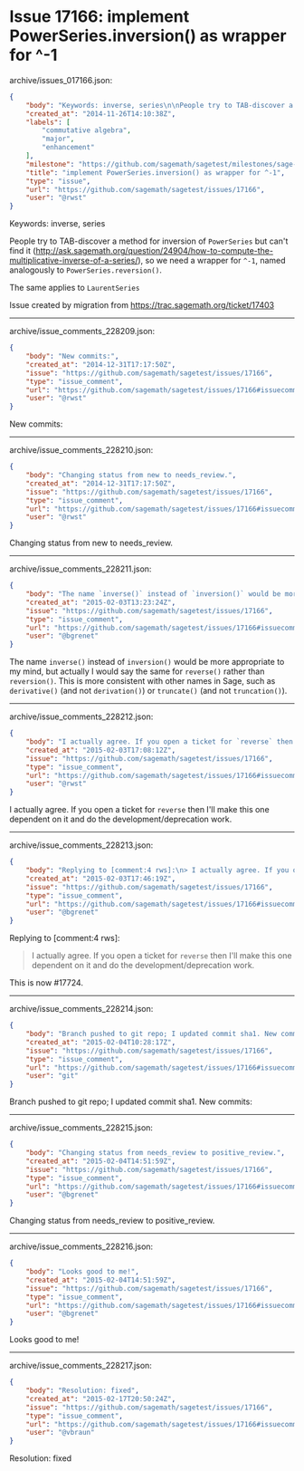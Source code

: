 # Issue 17166: implement PowerSeries.inversion() as wrapper for ^-1

archive/issues_017166.json:
```json
{
    "body": "Keywords: inverse, series\n\nPeople try to TAB-discover a method for inversion of `PowerSeries` but can't find it (http://ask.sagemath.org/question/24904/how-to-compute-the-multiplicative-inverse-of-a-series/), so we need a wrapper for `^-1`, named analogously to `PowerSeries.reversion()`.\n\nThe same applies to `LaurentSeries`\n\nIssue created by migration from https://trac.sagemath.org/ticket/17403\n\n",
    "created_at": "2014-11-26T14:10:38Z",
    "labels": [
        "commutative algebra",
        "major",
        "enhancement"
    ],
    "milestone": "https://github.com/sagemath/sagetest/milestones/sage-6.5",
    "title": "implement PowerSeries.inversion() as wrapper for ^-1",
    "type": "issue",
    "url": "https://github.com/sagemath/sagetest/issues/17166",
    "user": "@rwst"
}
```
Keywords: inverse, series

People try to TAB-discover a method for inversion of `PowerSeries` but can't find it (http://ask.sagemath.org/question/24904/how-to-compute-the-multiplicative-inverse-of-a-series/), so we need a wrapper for `^-1`, named analogously to `PowerSeries.reversion()`.

The same applies to `LaurentSeries`

Issue created by migration from https://trac.sagemath.org/ticket/17403





---

archive/issue_comments_228209.json:
```json
{
    "body": "New commits:",
    "created_at": "2014-12-31T17:17:50Z",
    "issue": "https://github.com/sagemath/sagetest/issues/17166",
    "type": "issue_comment",
    "url": "https://github.com/sagemath/sagetest/issues/17166#issuecomment-228209",
    "user": "@rwst"
}
```

New commits:



---

archive/issue_comments_228210.json:
```json
{
    "body": "Changing status from new to needs_review.",
    "created_at": "2014-12-31T17:17:50Z",
    "issue": "https://github.com/sagemath/sagetest/issues/17166",
    "type": "issue_comment",
    "url": "https://github.com/sagemath/sagetest/issues/17166#issuecomment-228210",
    "user": "@rwst"
}
```

Changing status from new to needs_review.



---

archive/issue_comments_228211.json:
```json
{
    "body": "The name `inverse()` instead of `inversion()` would be more appropriate to my mind, but actually I would say the same for `reverse()` rather than `reversion()`. This is more consistent with other names in Sage, such as `derivative()` (and not `derivation()`) or `truncate()` (and not `truncation()`).",
    "created_at": "2015-02-03T13:23:24Z",
    "issue": "https://github.com/sagemath/sagetest/issues/17166",
    "type": "issue_comment",
    "url": "https://github.com/sagemath/sagetest/issues/17166#issuecomment-228211",
    "user": "@bgrenet"
}
```

The name `inverse()` instead of `inversion()` would be more appropriate to my mind, but actually I would say the same for `reverse()` rather than `reversion()`. This is more consistent with other names in Sage, such as `derivative()` (and not `derivation()`) or `truncate()` (and not `truncation()`).



---

archive/issue_comments_228212.json:
```json
{
    "body": "I actually agree. If you open a ticket for `reverse` then I'll make this one dependent on it and do the development/deprecation work.",
    "created_at": "2015-02-03T17:08:12Z",
    "issue": "https://github.com/sagemath/sagetest/issues/17166",
    "type": "issue_comment",
    "url": "https://github.com/sagemath/sagetest/issues/17166#issuecomment-228212",
    "user": "@rwst"
}
```

I actually agree. If you open a ticket for `reverse` then I'll make this one dependent on it and do the development/deprecation work.



---

archive/issue_comments_228213.json:
```json
{
    "body": "Replying to [comment:4 rws]:\n> I actually agree. If you open a ticket for `reverse` then I'll make this one dependent on it and do the development/deprecation work.\n\nThis is now #17724.",
    "created_at": "2015-02-03T17:46:19Z",
    "issue": "https://github.com/sagemath/sagetest/issues/17166",
    "type": "issue_comment",
    "url": "https://github.com/sagemath/sagetest/issues/17166#issuecomment-228213",
    "user": "@bgrenet"
}
```

Replying to [comment:4 rws]:
> I actually agree. If you open a ticket for `reverse` then I'll make this one dependent on it and do the development/deprecation work.

This is now #17724.



---

archive/issue_comments_228214.json:
```json
{
    "body": "Branch pushed to git repo; I updated commit sha1. New commits:",
    "created_at": "2015-02-04T10:28:17Z",
    "issue": "https://github.com/sagemath/sagetest/issues/17166",
    "type": "issue_comment",
    "url": "https://github.com/sagemath/sagetest/issues/17166#issuecomment-228214",
    "user": "git"
}
```

Branch pushed to git repo; I updated commit sha1. New commits:



---

archive/issue_comments_228215.json:
```json
{
    "body": "Changing status from needs_review to positive_review.",
    "created_at": "2015-02-04T14:51:59Z",
    "issue": "https://github.com/sagemath/sagetest/issues/17166",
    "type": "issue_comment",
    "url": "https://github.com/sagemath/sagetest/issues/17166#issuecomment-228215",
    "user": "@bgrenet"
}
```

Changing status from needs_review to positive_review.



---

archive/issue_comments_228216.json:
```json
{
    "body": "Looks good to me!",
    "created_at": "2015-02-04T14:51:59Z",
    "issue": "https://github.com/sagemath/sagetest/issues/17166",
    "type": "issue_comment",
    "url": "https://github.com/sagemath/sagetest/issues/17166#issuecomment-228216",
    "user": "@bgrenet"
}
```

Looks good to me!



---

archive/issue_comments_228217.json:
```json
{
    "body": "Resolution: fixed",
    "created_at": "2015-02-17T20:50:24Z",
    "issue": "https://github.com/sagemath/sagetest/issues/17166",
    "type": "issue_comment",
    "url": "https://github.com/sagemath/sagetest/issues/17166#issuecomment-228217",
    "user": "@vbraun"
}
```

Resolution: fixed
